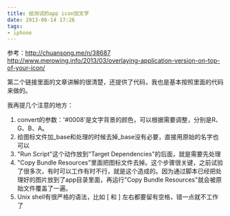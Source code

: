 ```yaml
---
title: 给测试的app icon加文字
date: 2013-06-14 17:26
tags:
- iphone
---
```

参考：<http://chuansong.me/n/38687>  
<http://www.merowing.info/2013/03/overlaying-application-version-on-top-of-your-icon/>

第二个链接里面的文章讲解的很清楚，还提供了代码，我也是基本按照里面的代码来做的。

我再提几个注意的地方：

1. convert的参数：'#0008'是文字背景的颜色，可以根据需要调整，分别是R、G、B、A。
2. 给图标文件加_base和处理的时候去掉_base没有必要，直接用原始的名字也可以
3. "Run Script"这个动作放到"Target Dependencies"的后面，就是需要先处理
4. "Copy Bundle Resources"里面把图标文件去掉。这个步骤很关键，之前试验了很多次，有时可以工作有时不行，就是这个造成的。因为通过脚本已经把处理好的图片放到了app目录里面，再运行"Copy Bundle Resources"就会被原始文件覆盖了一遍。
5. Unix shell有很严格的语法，比如 [ 和 ] 左右都要留有空格，错一点就不工作了

